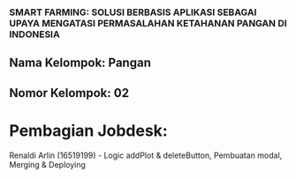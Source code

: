 ### SMART FARMING: SOLUSI BERBASIS APLIKASI SEBAGAI UPAYA MENGATASI PERMASALAHAN KETAHANAN PANGAN DI INDONESIA

## Nama Kelompok: Pangan
## Nomor Kelompok: 02

# Pembagian Jobdesk:
Renaldi Arlin (16519199) - Logic addPlot & deleteButton, Pembuatan modal, Merging & Deploying
